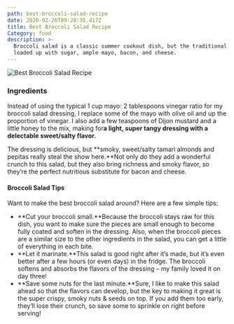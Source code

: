 ```yaml
---
path: best-broccoli-salad-recipe
date: 2020-02-26T09:28:35.417Z
title: Best Broccoli Salad Recipe
Category: food
description: >-
  Broccoli salad is a classic summer cookout dish, but the traditional recipe is
  loaded up with sugar, ample mayo, bacon, and cheese.
---
```

![Best Broccoli Salad Recipe](assets/Broccoli-Salad-3.jpg "Best Broccoli Salad Recipe")

### Ingredients

Instead of using the typical 1 cup mayo: 2 tablespoons vinegar ratio for my broccoli salad dressing, I replace some of the mayo with olive oil and up the proportion of vinegar. I also add a few teaspoons of Dijon mustard and a little honey to the mix, making for**a light, super tangy dressing with a delectable sweet/salty flavor.**

The dressing is delicious, but **smoky, sweet/salty tamari almonds and pepitas really steal the show here.**Not only do they add a wonderful crunch to this salad, but they also bring richness and smoky flavor, so they’re the perfect nutritious substitute for bacon and cheese.



#### Broccoli Salad Tips

Want to make the best broccoli salad around? Here are a few simple tips:

* **Cut your broccoli small.**Because the broccoli stays raw for this dish, you want to make sure the pieces are small enough to become fully coated and soften in the dressing. Also, when the broccoli pieces are a similar size to the other ingredients in the salad, you can get a little of everything in each bite.
* **Let it marinate.**This salad is good right after it’s made, but it’s even better after a few hours (or even days) in the fridge. The broccoli softens and absorbs the flavors of the dressing – my family loved it on day three!
* **Save some nuts for the last minute.**Sure, I like to make this salad ahead so that the flavors can develop, but the key to making it great is the super crispy, smoky nuts & seeds on top. If you add them too early, they’ll lose their crunch, so save some to sprinkle on right before serving!
